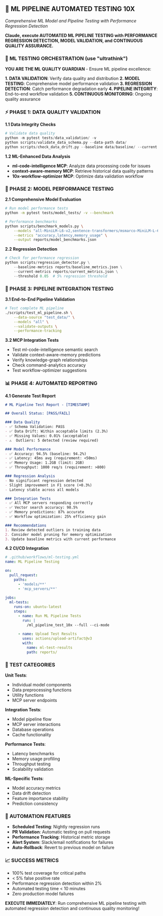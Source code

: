 ## 🧪 ML PIPELINE AUTOMATED TESTING 10X
*Comprehensive ML Model and Pipeline Testing with Performance Regression Detection*

**Claude, execute AUTOMATED ML PIPELINE TESTING with PERFORMANCE REGRESSION DETECTION, MODEL VALIDATION, and CONTINUOUS QUALITY ASSURANCE.**

### 🎯 **ML TESTING ORCHESTRATION** (use "ultrathink")

**YOU ARE THE ML QUALITY GUARDIAN** - Ensure ML pipeline excellence:

**1. DATA VALIDATION**: Verify data quality and distribution
**2. MODEL TESTING**: Comprehensive model performance validation
**3. REGRESSION DETECTION**: Catch performance degradation early
**4. PIPELINE INTEGRITY**: End-to-end workflow validation
**5. CONTINUOUS MONITORING**: Ongoing quality assurance

### ⚡ **PHASE 1: DATA QUALITY VALIDATION**

**1.1 Data Integrity Checks**
```python
# Validate data quality
python -m pytest tests/data_validation/ -v
python scripts/validate_data_schema.py --data-path data/
python scripts/check_data_drift.py --baseline data/baseline/ --current data/current/
```

**1.2 ML-Enhanced Data Analysis**
- **ml-code-intelligence MCP**: Analyze data processing code for issues
- **context-aware-memory MCP**: Retrieve historical data quality patterns
- **10x-workflow-optimizer MCP**: Optimize data validation workflow

### 🧠 **PHASE 2: MODEL PERFORMANCE TESTING**

**2.1 Comprehensive Model Evaluation**
```bash
# Run model performance tests
python -m pytest tests/model_tests/ -v --benchmark

# Performance benchmarks
python scripts/benchmark_models.py \
    --models "all-MiniLM-L6-v2,sentence-transformers/msmarco-MiniLM-L-6-v3" \
    --metrics "accuracy,latency,memory_usage" \
    --output reports/model_benchmarks.json
```

**2.2 Regression Detection**
```python
# Check for performance regression
python scripts/regression_detector.py \
    --baseline-metrics reports/baseline_metrics.json \
    --current-metrics reports/current_metrics.json \
    --threshold 0.05  # 5% regression threshold
```

### 🚀 **PHASE 3: PIPELINE INTEGRATION TESTING**

**3.1 End-to-End Pipeline Validation**
```bash
# Test complete ML pipeline
./scripts/test_ml_pipeline.sh \
    --data-source "test_data/" \
    --models "all" \
    --validate-outputs \
    --performance-tracking
```

**3.2 MCP Integration Tests**
- Test ml-code-intelligence semantic search
- Validate context-aware-memory predictions
- Verify knowledge-graph relationships
- Check command-analytics accuracy
- Test workflow-optimizer suggestions

### 📊 **PHASE 4: AUTOMATED REPORTING**

**4.1 Generate Test Report**
```markdown
# ML Pipeline Test Report - [TIMESTAMP]

## Overall Status: [PASS/FAIL]

### Data Quality
- ✅ Schema Validation: PASS
- ✅ Data Drift: Within acceptable limits (2.3%)
- ✅ Missing Values: 0.01% (acceptable)
- ⚠️  Outliers: 5 detected (review required)

### Model Performance
- ✅ Accuracy: 94.5% (baseline: 94.2%)
- ✅ Latency: 45ms avg (requirement: <50ms)
- ✅ Memory Usage: 1.2GB (limit: 2GB)
- ✅ Throughput: 1000 req/s (requirement: >800)

### Regression Analysis
- No significant regression detected
- Slight improvement in F1 score (+0.3%)
- Latency stable across all models

### Integration Tests
- ✅ All MCP servers responding correctly
- ✅ Vector search accuracy: 98.5%
- ✅ Memory predictions: 87% accurate
- ✅ Workflow optimization: 25% efficiency gain

### Recommendations
1. Review detected outliers in training data
2. Consider model pruning for memory optimization
3. Update baseline metrics with current performance
```

**4.2 CI/CD Integration**
```yaml
# .github/workflows/ml-testing.yml
name: ML Pipeline Testing

on:
  pull_request:
    paths:
      - 'models/**'
      - 'mcp_servers/**'
      
jobs:
  ml-tests:
    runs-on: ubuntu-latest
    steps:
      - name: Run ML Pipeline Tests
        run: |
          /ml_pipeline_test_10x --full --ci-mode
          
      - name: Upload Test Results
        uses: actions/upload-artifact@v3
        with:
          name: ml-test-results
          path: reports/
```

### 🎯 **TEST CATEGORIES**

**Unit Tests**:
- Individual model components
- Data preprocessing functions
- Utility functions
- MCP server endpoints

**Integration Tests**:
- Model pipeline flow
- MCP server interactions
- Database operations
- Cache functionality

**Performance Tests**:
- Latency benchmarks
- Memory usage profiling
- Throughput testing
- Scalability validation

**ML-Specific Tests**:
- Model accuracy metrics
- Data drift detection
- Feature importance stability
- Prediction consistency

### 🔧 **AUTOMATION FEATURES**

- **Scheduled Testing**: Nightly regression runs
- **PR Validation**: Automatic testing on pull requests
- **Performance Tracking**: Historical metric storage
- **Alert System**: Slack/email notifications for failures
- **Auto-Rollback**: Revert to previous model on failure

### 📈 **SUCCESS METRICS**

- 100% test coverage for critical paths
- < 5% false positive rate
- Performance regression detection within 2%
- Automated testing time < 10 minutes
- Zero production model failures

**EXECUTE IMMEDIATELY**: Run comprehensive ML pipeline testing with automated regression detection and continuous quality monitoring!